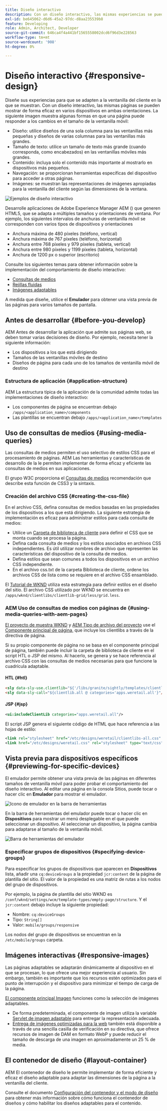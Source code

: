 ```yaml
---
title: Diseño interactivo
description: Con un diseño interactivo, las mismas experiencias se pueden mostrar de forma eficaz en varios dispositivos y en varias orientaciones.
exl-id: be645062-d6d6-45a2-97dc-d8aa235539b8
feature: Developing
role: Admin, Architect, Developer
source-git-commit: 646ca4f4a441bf1565558002dcd6f96d3e228563
workflow-type: tm+mt
source-wordcount: '908'
ht-degree: 0%

---
```


# Diseño interactivo {#responsive-design}

Diseñe sus experiencias para que se adapten a la ventanilla del cliente en la que se muestran. Con un diseño interactivo, las mismas páginas se pueden mostrar de forma eficaz en varios dispositivos en ambas orientaciones. La siguiente imagen muestra algunas formas en que una página puede responder a los cambios en el tamaño de la ventanilla móvil:

* Diseño: utilice diseños de una sola columna para las ventanillas más pequeñas y diseños de varias columnas para las ventanillas más grandes.
* Tamaño de texto: utilice un tamaño de texto más grande (cuando corresponda, como encabezados) en las ventanillas móviles más grandes.
* Contenido: incluya solo el contenido más importante al mostrarlo en dispositivos más pequeños.
* Navegación: se proporcionan herramientas específicas del dispositivo para acceder a otras páginas.
* Imágenes: se muestran las representaciones de imágenes apropiadas para la ventanilla del cliente según las dimensiones de la ventana.

![Ejemplos de diseño interactivo](assets/responsive-example.png)

Desarrolle aplicaciones de Adobe Experience Manager AEM () que generen HTML5, que se adapta a múltiples tamaños y orientaciones de ventana. Por ejemplo, los siguientes intervalos de anchuras de ventanilla móvil se corresponden con varios tipos de dispositivos y orientaciones

* Anchura máxima de 480 píxeles (teléfono, vertical)
* Anchura máxima de 767 píxeles (teléfono, horizontal)
* Anchura entre 768 píxeles y 979 píxeles (tableta, vertical)
* Anchura entre 980 píxeles y 1199 píxeles (tableta, horizontal)
* Anchura de 1200 px o superior (escritorio)

Consulte los siguientes temas para obtener información sobre la implementación del comportamiento de diseño interactivo:

* [Consultas de medios](#using-media-queries)
* [Rejillas fluidas](#developing-a-fluid-grid)
* [Imágenes adaptables](#using-adaptive-images)

A medida que diseñe, utilice el **Emulador** para obtener una vista previa de las páginas para varios tamaños de pantalla.

## Antes de desarrollar {#before-you-develop}

AEM Antes de desarrollar la aplicación que admite sus páginas web, se deben tomar varias decisiones de diseño. Por ejemplo, necesita tener la siguiente información:

* Los dispositivos a los que está dirigiendo
* Tamaños de las ventanillas móviles de destino
* Diseños de página para cada uno de los tamaños de ventanilla móvil de destino

### Estructura de aplicación {#application-structure}

AEM La estructura típica de la aplicación de la comunidad admite todas las implementaciones de diseño interactivo:

* Los componentes de página se encuentran debajo `/apps/<application_name>/components`
* Las plantillas se encuentran debajo `/apps/<application_name>/templates`

## Uso de consultas de medios {#using-media-queries}

Las consultas de medios permiten el uso selectivo de estilos CSS para el procesamiento de páginas. AEM Las herramientas y características de desarrollo de la le permiten implementar de forma eficaz y eficiente las consultas de medios en sus aplicaciones.

El grupo W3C proporciona el [Consultas de medios](https://www.w3.org/TR/css3-mediaqueries/) recomendación que describe esta función de CSS3 y la sintaxis.

### Creación del archivo CSS {#creating-the-css-file}

En el archivo CSS, defina consultas de medios basadas en las propiedades de los dispositivos a los que está dirigiendo. La siguiente estrategia de implementación es eficaz para administrar estilos para cada consulta de medios:

* Utilice un [Carpeta de biblioteca de cliente](clientlibs.md) para definir el CSS que se monta cuando se procesa la página.
* Defina cada consulta de medios y los estilos asociados en archivos CSS independientes. Es útil utilizar nombres de archivo que representen las características del dispositivo de la consulta de medios.
* Defina estilos que sean comunes a todos los dispositivos en un archivo CSS independiente.
* En el archivo css.txt de la carpeta Biblioteca de cliente, ordene los archivos CSS de lista como se requiere en el archivo CSS ensamblado.

El [Tutorial de WKND](develop-wknd-tutorial.md) utiliza esta estrategia para definir estilos en el diseño del sitio. El archivo CSS utilizado por WKND se encuentra en `/apps/wknd/clientlibs/clientlib-grid/less/grid.less`.

### AEM Uso de consultas de medios con páginas de {#using-media-queries-with-aem-pages}

[El proyecto de muestra WKND](/help/implementing/developing/introduction/develop-wknd-tutorial.md) y [AEM Tipo de archivo del proyecto](https://experienceleague.adobe.com/docs/experience-manager-core-components/using/developing/archetype/overview.html?lang=es) use el [Componente principal de página,](https://experienceleague.adobe.com/docs/experience-manager-core-components/using/wcm-components/page.html) que incluye los clientlibs a través de la directiva de página.

Si su propio componente de página no se basa en el componente principal de página, también puede incluir la carpeta de biblioteca de cliente en el script HTL o JSP del mismo. Al hacerlo, se genera y se hace referencia al archivo CSS con las consultas de medios necesarias para que funcione la cuadrícula adaptable.

#### HTL {#htl}

```html
<sly data-sly-use.clientlib="${'/libs/granite/sightly/templates/clientlib.html'}">
<sly data-sly-call="${clientlib.all @ categories='apps.weretail.all'}"/>
```

#### JSP {#jsp}

```xml
<ui:includeClientLib categories="apps.weretail.all"/>
```

El script JSP genera el siguiente código de HTML que hace referencia a las hojas de estilo:

```xml
<link rel="stylesheet" href="/etc/designs/weretail/clientlibs-all.css" type="text/css">
<link href="/etc/designs/weretail.css" rel="stylesheet" type="text/css">
```

## Vista previa para dispositivos específicos {#previewing-for-specific-devices}

El emulador permite obtener una vista previa de las páginas en diferentes tamaños de ventanilla móvil para poder probar el comportamiento del diseño interactivo. Al editar una página en la consola Sitios, puede tocar o hacer clic en **Emulador** para mostrar el emulador.

![Icono de emulador en la barra de herramientas](assets/emulator-icon.png)

En la barra de herramientas del emulador puede tocar o hacer clic en **Dispositivos** para mostrar un menú desplegable en el que puede seleccionar un dispositivo. Al seleccionar un dispositivo, la página cambia para adaptarse al tamaño de la ventanilla móvil.

![Barra de herramientas del emulador](assets/emulator.png)

### Especificar grupos de dispositivos {#specifying-device-groups}

Para especificar los grupos de dispositivos que aparecen en **Dispositivos** lista, añadir una `cq:deviceGroups` a la propiedad `jcr:content` de la página de plantilla del sitio. El valor de la propiedad es una matriz de rutas a los nodos del grupo de dispositivos.

Por ejemplo, la página de plantilla del sitio WKND es `/conf/wknd/settings/wcm/template-types/empty-page/structure`. Y el `jcr:content` debajo incluye la siguiente propiedad:

* Nombre: `cq:deviceGroups`
* Tipo: `String[]`
* Valor: `mobile/groups/responsive`

Los nodos del grupo de dispositivos se encuentran en la `/etc/mobile/groups` carpeta.

## Imágenes interactivas {#responsive-images}

Las páginas adaptables se adaptarán dinámicamente al dispositivo en el que se procesan, lo que ofrece una mejor experiencia al usuario. Sin embargo, también es importante que los recursos estén optimizados para el punto de interrupción y el dispositivo para minimizar el tiempo de carga de la página.

[El componente principal Imagen](https://experienceleague.adobe.com/docs/experience-manager-core-components/using/wcm-components/image.html?lang=es) funciones como la selección de imágenes adaptables.

* De forma predeterminada, el componente de imagen utiliza la variable [Servlet de imagen adaptable](https://experienceleague.adobe.com/docs/experience-manager-core-components/using/developing/adaptive-image-servlet.html) para entregar la representación adecuada.
* [Entrega de imágenes optimizadas para la web](https://experienceleague.adobe.com/docs/experience-manager-core-components/using/developing/web-optimized-image-delivery.html?lang=es) también está disponible a través de una sencilla casilla de verificación en su directiva, que ofrece recursos de imagen de DAM en formato WebP y puede reducir el tamaño de descarga de una imagen en aproximadamente un 25 % de media.

## El contenedor de diseño {#layout-container}

AEM El contenedor de diseño le permite implementar de forma eficiente y eficaz el diseño adaptable para adaptar las dimensiones de la página a la ventanilla del cliente.

Consulte el documento [Configuración del contenedor y el modo de diseño](/help/sites-cloud/administering/responsive-layout.md) para obtener más información sobre cómo funciona el contenedor de diseños y cómo habilitar los diseños adaptables para el contenido.
